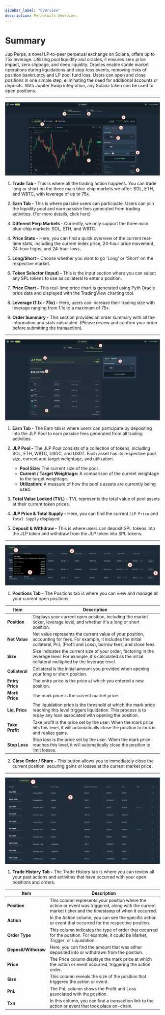 ```yaml
---
sidebar_label: "Overview"
description: Perpetuals Overview.
---
```


# Summary

Jup Perps, a novel LP-to-peer perpetual exchange on Solana, offers up to 75x leverage. Utilizing pool liquidity and oracles, it ensures zero price impact, zero slippage, and deep liquidity. Oracles enable stable market operations during liquidations and stop-loss events, removing risks of position bankruptcy and LP pool fund loss. Users can open and close positions in one simple step, eliminating the need for additional accounts or deposits. With Jupiter Swap integration, any Solana token can be used to open positions.

---

![Perp1](../img/perp1.jpg)

1. **Trade Tab -** This is where all the trading action happens. You can trade long or short on the three main blue-chip markets we offer: SOL, ETH, and WBTC, with leverage of up to 75x.

2. **Earn Tab -** This is where passive users can participate. Users can join the liquidity pool and earn passive fees generated from trading activities. (For more details, click here)

3. **Different Perp Markets -** Currently, we only support the three main blue-chip markets: SOL, ETH, and WBTC.

4. **Price Stats -** Here, you can find a quick overview of the current real-time stats, including the current index price, 24-hour price movement, 24-hour highs, and 24-hour lows.

5. **Long/Short -** Choose whether you want to go 'Long' or 'Short' on the respective market.

6. **Token Selector (Input) -** This is the input section where you can select any SPL tokens to use as collateral to enter a position.

7. **Price Chart -** This real-time price chart is generated using Pyth Oracle price data and displayed with the TradingView charting tool.

8. **Leverage (1.1x - 75x) -** Here, users can increase their trading size with leverage ranging from 1.1x to a maximum of 75x.

9. **Order Summary -** This section provides an order summary with all the information and stats calculated. (Please review and confirm your order before submitting the transaction).


---

![Perp2](../img/perp2.jpg)

1. **Earn Tab -** The Earn tab is where users can participate by depositing into the JLP Pool to earn passive fees generated from all trading activities.

2. **JLP Pool -** The JLP Pool consists of a collection of tokens, including SOL, ETH, WBTC, USDC, and USDT. Each asset has its respective pool size, current and target weightage, and utilization.

    - **Pool Size:** The current size of the pool.
    - **Current / Target Weightage:** A comparison of the current weightage to the target weightage.
    - **Utilization:** A measure of how the pool's assets are currently being used.

3. **Total Value Locked (TVL)** - TVL represents the total value of pool assets at their current token prices.

4. **JLP Price & Total Supply -** Here, you can find the current `JLP Price` and `Total Supply` displayed.

5. **Deposit & Withdraw -** This is where users can deposit SPL tokens into the JLP token and withdraw from the JLP token into SPL tokens.

---

![Perp3](../img/perp3.jpg)

1. **Positions Tab -** The Positions tab is where you can view and manage all your current open positions.

|Item| Description|
|---|---|
|**Position**|Displays your current open position, including the market ticker, leverage level, and whether it's a long or short position.|
|**Net Value**|Net value represents the current value of your position, accounting for fees. For example, it includes the initial collateral, PnL (Profit and Loss), borrow fees, and close fees.|
|**Size**|Size indicates the current size of your order, factoring in the leverage level. For example, it's calculated as the initial collateral multiplied by the leverage level.|
|**Collateral**|Collateral is the initial amount you provided when opening your long or short position.|
|**Entry Price**|The entry price is the price at which you entered a new position.|
|**Mark Price**|The mark price is the current market price.|
|**Liq. Price**|The liquidation price is the threshold at which the mark price reaching this level triggers liquidation. This process is to repay any loan associated with opening the position.|
|**Take Profit**|Take profit is the price set by the user. When the mark price hits this level, it will automatically close the position to lock in and realize gains.|
|**Stop Loss**|Stop loss is the price set by the user. When the mark price reaches this level, it will automatically close the position to limit losses.|

2. **Close Order / Share -** This button allows you to immediately close the current position, securing gains or losses at the current market price.

---

![Perp4](../img/perp4.jpg)

1. **Trade History Tab -** The Trade History tab is where you can review all your past actions and activities that have occurred with your open positions and orders.

|Item| Description|
|---|---|
|**Position**|This column represents your position where the action or event was triggered, along with the current market ticker and the timestamp of when it occurred.|
|**Action**|In the Action column, you can see the specific action or event that occurred for the respective position.|
|**Order Type**|This column indicates the type of order that occurred for the position. For example, it could be Market, Trigger, or Liquidation.|
|**Deposit/Withdraw**|Here, you can find the amount that was either deposited into or withdrawn from the position.|
|**Price**|The Price column displays the mark price at which the action or event occurred, triggering the action order.|
|**Size**|This column reveals the size of the position that triggered the action or event.|
|**PnL**|The PnL column shows the Profit and Loss associated with the position.|
|**Txn**|In this column, you can find a transaction link to the action or event that took place on-chain.|